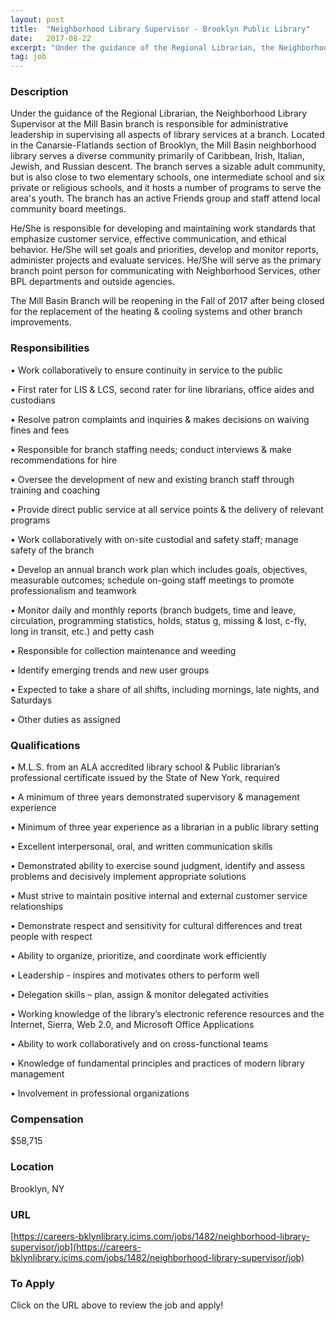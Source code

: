 ```yaml
---
layout: post
title:  "Neighborhood Library Supervisor - Brooklyn Public Library"
date:   2017-08-22
excerpt: "Under the guidance of the Regional Librarian, the Neighborhood Library Supervisor at the Mill Basin branch is responsible for administrative leadership in supervising all aspects of library services at a branch. Located in the Canarsie-Flatlands section of Brooklyn, the Mill Basin neighborhood library serves a diverse community primarily of Caribbean,..."
tag: job
---
```


### Description   

Under the guidance of the Regional Librarian, the Neighborhood Library Supervisor at the Mill Basin branch is responsible for administrative leadership in supervising all aspects of library services at a branch. Located in the Canarsie-Flatlands section of Brooklyn, the Mill Basin neighborhood library serves a diverse community primarily of Caribbean, Irish, Italian, Jewish, and Russian descent. The branch serves a sizable adult community, but is also close to two elementary schools, one intermediate school and six private or religious schools, and it hosts a number of programs to serve the area's youth.  The branch has an active Friends group and staff attend local community board meetings. 

He/She is responsible for developing and maintaining work standards that emphasize customer service, effective communication, and ethical behavior. He/She will set goals and priorities, develop and monitor reports, administer projects and evaluate services. He/She will serve as the primary branch point person for communicating with Neighborhood Services, other BPL departments and outside agencies. 

The Mill Basin Branch will be reopening in the Fall of 2017 after being closed for the replacement of the heating & cooling systems and other branch improvements.



### Responsibilities   


• Work collaboratively to ensure continuity in service to the public

• First rater for LIS & LCS, second rater for line librarians, office aides and custodians

• Resolve patron complaints and inquiries & makes decisions on waiving fines and fees

• Responsible for branch staffing needs; conduct interviews & make recommendations for hire

• Oversee the development of new and existing branch staff through training and coaching

• Provide direct public service at all service points & the delivery of relevant programs 

• Work collaboratively with on-site custodial and safety staff; manage safety of the branch 

• Develop an annual branch work plan which includes goals, objectives, measurable outcomes; schedule on-going staff meetings to promote professionalism and teamwork 

• Monitor daily and monthly reports (branch budgets, time and leave, circulation, programming statistics, holds, status g, missing & lost, c-fly, long in transit, etc.) and petty cash

• Responsible for collection maintenance and weeding

• Identify emerging trends and new user groups 

• Expected to take a share of all shifts, including mornings, late nights, and Saturdays

• Other duties as assigned



### Qualifications   


• M.L.S. from an ALA accredited library school & Public librarian’s professional certificate issued by the State of New York, required

• A minimum of three years demonstrated supervisory & management experience

• Minimum of three year experience as a librarian in a public library setting

• Excellent interpersonal, oral, and written communication skills 

• Demonstrated ability to exercise sound judgment, identify and assess problems and decisively implement appropriate solutions 

• Must strive to maintain positive internal and external customer service relationships

• Demonstrate respect and sensitivity for cultural differences and treat people with respect

• Ability to organize, prioritize, and coordinate work efficiently

• Leadership - inspires and motivates others to perform well 

• Delegation skills – plan, assign & monitor delegated activities

• Working knowledge of the library’s electronic reference resources and the Internet, Sierra, Web 2.0, and Microsoft Office Applications

• Ability to work collaboratively and on cross-functional teams 

• Knowledge of fundamental principles and practices of modern library management 

• Involvement in professional organizations 



### Compensation   

$58,715


### Location   

Brooklyn, NY


### URL   

[https://careers-bklynlibrary.icims.com/jobs/1482/neighborhood-library-supervisor/job](https://careers-bklynlibrary.icims.com/jobs/1482/neighborhood-library-supervisor/job)

### To Apply   

Click on the URL above to review the job and apply!





